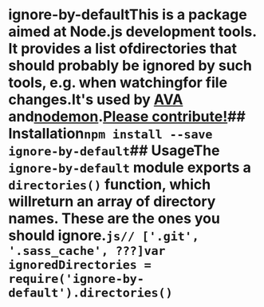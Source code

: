 # ignore-by-defaultThis is a package aimed at Node.js development tools. It provides a list ofdirectories that should probably be ignored by such tools, e.g. when watchingfor file changes.It's used by [AVA](https://www.npmjs.com/package/ava) and[nodemon](https://www.npmjs.com/package/nodemon).[Please contribute!](./CONTRIBUTING.md)## Installation```npm install --save ignore-by-default```## UsageThe `ignore-by-default` module exports a `directories()` function, which willreturn an array of directory names. These are the ones you should ignore.```js// ['.git', '.sass_cache', ???]var ignoredDirectories = require('ignore-by-default').directories()```